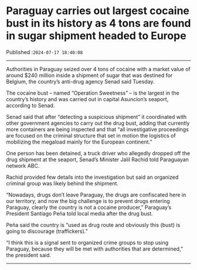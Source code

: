 # Paraguay carries out largest cocaine bust in its history as 4 tons are found in sugar shipment headed to Europe

Published :`2024-07-17 18:40:08`

---

Authorities in Paraguay seized over 4 tons of cocaine with a market value of around $240 million inside a shipment of sugar that was destined for Belgium, the country’s anti-drug agency Senad said Tuesday.

The cocaine bust – named “Operation Sweetness” – is the largest in the country’s history and was carried out in capital Asuncion’s seaport, according to Senad.

Senad said that after “detecting a suspicious shipment” it coordinated with other government agencies to carry out the drug bust, adding that currently more containers are being inspected and that “all investigative proceedings are focused on the criminal structure that set in motion the logistics of mobilizing the megaload mainly for the European continent.”

One person has been detained, a truck driver who allegedly dropped off the drug shipment at the seaport, Senad’s Minister Jalil Rachid told Paraguayan network ABC.

Rachid provided few details into the investigation but said an organized criminal group was likely behind the shipment.

“Nowadays, drugs don’t leave Paraguay, the drugs are confiscated here in our territory, and now the big challenge is to prevent drugs entering Paraguay, clearly the country is not a cocaine producer,” Paraguay’s President Santiago Peña told local media after the drug bust.

Peña said the country is “used as drug route and obviously this (bust) is going to discourage (traffickers).”

“I think this is a signal sent to organized crime groups to stop using Paraguay, because they will be met with authorities that are determined,” the president said.

---

